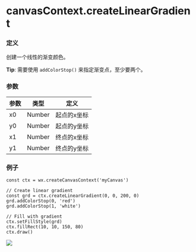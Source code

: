 <!-- https://mp.weixin.qq.com/debug/wxadoc/dev/api/canvas/create-linear-gradient.html -->

canvasContext.createLinearGradient
==================================

### 定义

创建一个线性的渐变颜色。

**Tip**: 需要使用 `addColorStop()` 来指定渐变点，至少要两个。

### 参数

  参数 |  类型     |  定义     
-------|-----------|-----------
  x0   |  Number   |起点的x坐标
  y0   |  Number   |起点的y坐标
  x1   |  Number   |终点的x坐标
  y1   |  Number   |终点的y坐标

### 例子

    const ctx = wx.createCanvasContext('myCanvas')
    
    // Create linear gradient
    const grd = ctx.createLinearGradient(0, 0, 200, 0)
    grd.addColorStop(0, 'red')
    grd.addColorStop(1, 'white')
    
    // Fill with gradient
    ctx.setFillStyle(grd)
    ctx.fillRect(10, 10, 150, 80)
    ctx.draw()
    

![](https://mp.weixin.qq.com/debug/wxadoc/dev/image/canvas/linear-gradient.png?t=201838)
